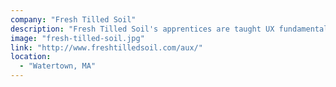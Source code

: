 ```yaml
---
company: "Fresh Tilled Soil"
description: "Fresh Tilled Soil's apprentices are taught UX fundamentals and given a chance to specialize in one of three areas: UI design, front-end development, or strategy."
image: "fresh-tilled-soil.jpg"
link: "http://www.freshtilledsoil.com/aux/"
location:
  - "Watertown, MA"
---
```

